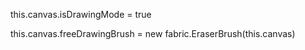 this.canvas.isDrawingMode = true

this.canvas.freeDrawingBrush = new fabric.EraserBrush(this.canvas)